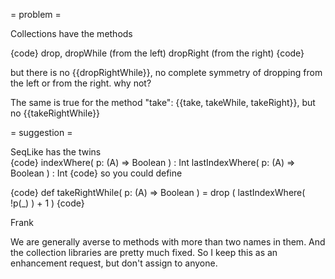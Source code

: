 = problem =

Collections have the methods

{code}
drop, dropWhile (from the left)
dropRight       (from the right)
{code}

but there is no {{dropRightWhile}}, no complete symmetry
of dropping from the left or from the right. why not?

The same is true for the method "take": {{take, takeWhile, takeRight}}, but no {{takeRightWhile}}

= suggestion =

SeqLike has the twins  
{code}
indexWhere( p: (A) => Boolean ) : Int
lastIndexWhere( p: (A) => Boolean ) : Int
{code}
so you could define

{code}
def takeRightWhile( p: (A) => Boolean ) = drop ( lastIndexWhere( !p(_) ) + 1 )
{code}

Frank

We are generally averse to methods with more than two names in them. And the collection libraries are pretty much fixed. So I keep this as an enhancement request, but don't assign to anyone.
